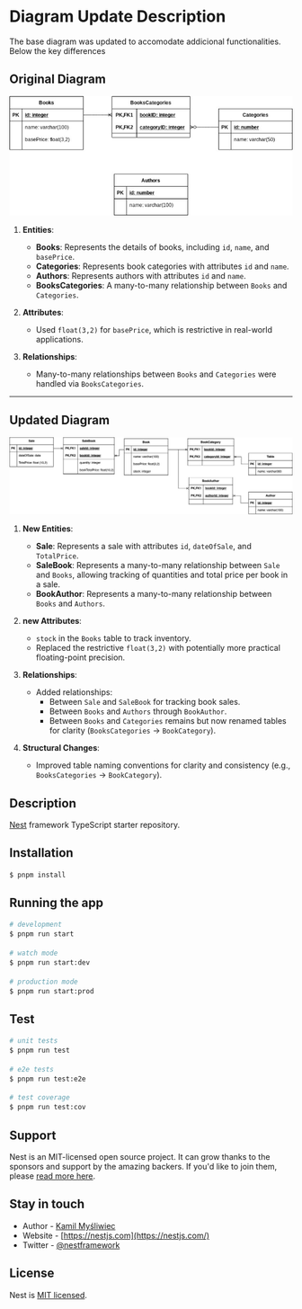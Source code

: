 # Diagram Update Description
The base diagram was updated to accomodate addicional functionalities. Below the key differences

## Original Diagram
![Original Diagram](./models/old-relational-diagram.jpg)
1. **Entities**:
   - **Books**: Represents the details of books, including `id`, `name`, and `basePrice`.
   - **Categories**: Represents book categories with attributes `id` and `name`.
   - **Authors**: Represents authors with attributes `id` and `name`.
   - **BooksCategories**: A many-to-many relationship between `Books` and `Categories`.

2. **Attributes**:
   - Used `float(3,2)` for `basePrice`, which is restrictive in real-world applications.

3. **Relationships**:
   - Many-to-many relationships between `Books` and `Categories` were handled via `BooksCategories`.

---

## Updated Diagram
![Updated Diagram](./models/relational-diagram.jpg)
1. **New Entities**:
   - **Sale**: Represents a sale with attributes `id`, `dateOfSale`, and `TotalPrice`.
   - **SaleBook**: Represents a many-to-many relationship between `Sale` and `Books`, allowing tracking of quantities and total price per book in a sale.
   - **BookAuthor**: Represents a many-to-many relationship between `Books` and `Authors`.

2. **new Attributes**:
   - `stock` in the `Books` table to track inventory.
   - Replaced the restrictive `float(3,2)` with potentially more practical floating-point precision.

3. **Relationships**:
   - Added relationships:
     - Between `Sale` and `SaleBook` for tracking book sales.
     - Between `Books` and `Authors` through `BookAuthor`.
     - Between `Books` and `Categories` remains but now renamed tables for clarity (`BooksCategories` → `BookCategory`).

4. **Structural Changes**:
   - Improved table naming conventions for clarity and consistency (e.g., `BooksCategories` → `BookCategory`).


## Description

[Nest](https://github.com/nestjs/nest) framework TypeScript starter repository.

## Installation

```bash
$ pnpm install
```

## Running the app

```bash
# development
$ pnpm run start

# watch mode
$ pnpm run start:dev

# production mode
$ pnpm run start:prod
```

## Test

```bash
# unit tests
$ pnpm run test

# e2e tests
$ pnpm run test:e2e

# test coverage
$ pnpm run test:cov
```

## Support

Nest is an MIT-licensed open source project. It can grow thanks to the sponsors and support by the amazing backers. If you'd like to join them, please [read more here](https://docs.nestjs.com/support).

## Stay in touch

- Author - [Kamil Myśliwiec](https://kamilmysliwiec.com)
- Website - [https://nestjs.com](https://nestjs.com/)
- Twitter - [@nestframework](https://twitter.com/nestframework)

## License

Nest is [MIT licensed](LICENSE).
